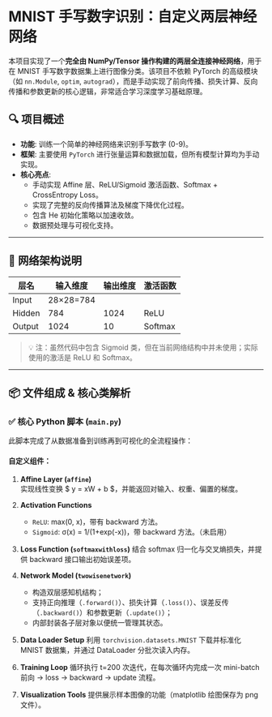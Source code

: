 # MNIST 手写数字识别：自定义两层神经网络

本项目实现了一个**完全由 NumPy/Tensor 操作构建的两层全连接神经网络**，用于在 MNIST 手写数字数据集上进行图像分类。该项目不依赖 PyTorch 的高级模块（如 `nn.Module`, `optim`, `autograd`），而是手动实现了前向传播、损失计算、反向传播和参数更新的核心逻辑，非常适合学习深度学习基础原理。

## 🔍 项目概述

- **功能**: 训练一个简单的神经网络来识别手写数字 (0-9)。
- **框架**: 主要使用 `PyTorch` 进行张量运算和数据加载，但所有模型计算均为手动实现。
- **核心亮点**:
  - 手动实现 Affine 层、ReLU/Sigmoid 激活函数、Softmax + CrossEntropy Loss。
  - 实现了完整的反向传播算法及梯度下降优化过程。
  - 包含 He 初始化策略以加速收敛。
  - 数据预处理与可视化支持。

---

## 🧱 网络架构说明

| 层名       | 输入维度   | 输出维度    | 激活函数 |
|------------|-------------|--------------|-----------|
| Input      | 28×28=784   |              |           |
| Hidden     | 784         | 1024         | ReLU      |
| Output     | 1024        | 10           | Softmax   |

> 💡 注：虽然代码中包含 Sigmoid 类，但在当前网络结构中并未使用；实际使用的激活是 ReLU 和 Softmax。

---

## 📦 文件组成 & 核心类解析

### ✅ 核心 Python 脚本 (`main.py`)
此脚本完成了从数据准备到训练再到可视化的全流程操作：

#### 自定义组件：
1. **Affine Layer (`affine`)**  
   实现线性变换 $ y = xW + b $，并能返回对输入、权重、偏置的梯度。

2. **Activation Functions**
   - `ReLU`: max(0, x)，带有 backward 方法。
   - `Sigmoid`: σ(x) = 1/(1+exp(-x))，带 backward 方法。（未启用）

3. **Loss Function (`softmaxwithloss`)**
   结合 softmax 归一化与交叉熵损失，并提供 backward 接口输出初始误差项。

4. **Network Model (`twowisenetwork`)**
   - 构造双层感知机结构；
   - 支持正向推理（`.forward()`）、损失计算（`.loss()`）、误差反传（`.backward()`）和参数更新（`.update()`）；
   - 内部封装各子层对象以便统一管理其状态。

5. **Data Loader Setup**
   利用 `torchvision.datasets.MNIST` 下载并标准化 MNIST 数据集，并通过 DataLoader 分批次读入内存。

6. **Training Loop**
   循环执行 t=200 次迭代，在每次循环内完成一次 mini-batch 前向 → loss → backward → update 流程。

7. **Visualization Tools**
   提供展示样本图像的功能（matplotlib 绘图保存为 png 文件）。


